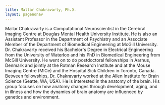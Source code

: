 ```yaml
---
title: Mallar Chakravarty, Ph.D.
layout: pagenonav
---
```


Mallar Chakravarty is a Computational Neuroscientist in the Cerebral Imaging Centre at Douglas Mental Health University Institute.  He is also an Assistant Professor in the Department of Psychiatry and an Associate Member of the Department of Biomedical Engineering at McGill University.  Dr. Chakravarty received his Bachelor's Degree in Electrical Engineering from the University of Waterloo and his PhD in Biomedical Engineering from McGill University.  He went on to do postdoctoral fellowships in Aarhus, Denmark and jointly at the Rotman Research Institute and at the Mouse Imaging Centre (MICe) and the Hospital Sick Children in Toronto, Canada.  Between fellowships, Dr. Chakravarty worked at the Allen Institute for Brain Science (Seatte, WA, USA).  He is interested in the anatomy of the brain.  His group focuses on how anatomy changes through development, aging, and in illness and how the dynamics of brain anatomy are influenced by genetics and environment.
